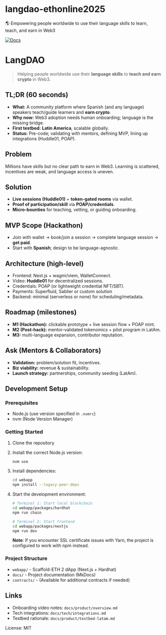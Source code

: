 # langdao-ethonline2025

🌎 Empowering people worldwide to use their language skills to learn, teach, and earn in Web3

[![Docs](https://img.shields.io/badge/docs-website-blue)](https://aenhsaihan.github.io/langdao-ethonline2025)

# LangDAO

> Helping people worldwide use their **language skills** to **teach and earn crypto** in Web3.

## TL;DR (60 seconds)

- **What:** A community platform where Spanish (and any language) speakers teach/guide learners and **earn crypto**.
- **Why now:** Web3 adoption needs human onboarding; language is the missing bridge.
- **First testbed:** **Latin America**, scalable globally.
- **Status:** Pre-code; validating with mentors, defining MVP, lining up integrations (Huddle01, POAP).

## Problem

Millions have skills but no clear path to earn in Web3. Learning is scattered, incentives are weak, and language access is uneven.

## Solution

- **Live sessions (Huddle01)** + **token-gated rooms** via wallet.
- **Proof of participation/skill** via **POAP/credentials**.
- **Micro-bounties** for teaching, vetting, or guiding onboarding.

## MVP Scope (Hackathon)

- Join with wallet → book/join a session → complete language session → **get paid**.
- Start with **Spanish**; design to be language-agnostic.

## Architecture (high-level)

- Frontend: Next.js + wagmi/viem, WalletConnect.
- Video: **Huddle01** for decentralized sessions.
- Credentials: POAP (or lightweight credential NFT/SBT).
- Payments: Superfluid, Sablier or custom solution
- Backend: minimal (serverless or none) for scheduling/metadata.

## Roadmap (milestones)

- **M1 (Hackathon):** clickable prototype + live session flow + POAP mint.
- **M2 (Post-hack):** mentor-validated tokenomics + pilot program in LatAm.
- **M3:** multi-language expansion, contributor reputation.

## Ask (Mentors & Collaborators)

- **Validation:** problem/solution fit, incentives.
- **Biz viability:** revenue & sustainability.
- **Launch strategy:** partnerships, community seeding (LatAm).

## Development Setup

### Prerequisites

- Node.js (use version specified in `.nvmrc`)
- nvm (Node Version Manager)

### Getting Started

1. Clone the repository
2. Install the correct Node.js version:
   ```bash
   nvm use
   ```
3. Install dependencies:
   ```bash
   cd webapp
   npm install --legacy-peer-deps
   ```
4. Start the development environment:

   ```bash
   # Terminal 1: Start local blockchain
   cd webapp/packages/hardhat
   npm run chain

   # Terminal 2: Start frontend
   cd webapp/packages/nextjs
   npm run dev
   ```

   **Note**: If you encounter SSL certificate issues with Yarn, the project is configured to work with npm instead.

### Project Structure

- `webapp/` - Scaffold-ETH 2 dApp (Next.js + Hardhat)
- `docs/` - Project documentation (MkDocs)
- `contracts/` - (Available for additional contracts if needed)

## Links

- Onboarding video notes: `docs/product/overview.md`
- Tech integrations: `docs/tech/integrations.md`
- Testbed rationale: `docs/product/testbed-latam.md`

License: MIT
